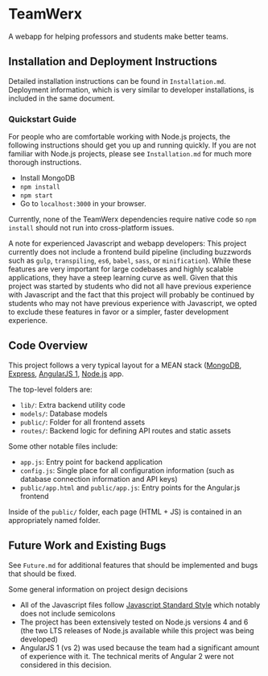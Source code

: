 # TeamWerx

A webapp for helping professors and students make better teams.

## Installation and Deployment Instructions

Detailed installation instructions can be found in `Installation.md`. Deployment information, which is very similar to developer installations, is included in the same document.

### Quickstart Guide

For people who are comfortable working with Node.js projects, the following instructions should get you up and running quickly. If you are not familiar with Node.js projects, please see `Installation.md` for much more thorough instructions.

  * Install MongoDB
  * `npm install`
  * `npm start`
  * Go to `localhost:3000` in your browser.

Currently, none of the TeamWerx dependencies require native code so `npm install` should not run into cross-platform issues.

A note for experienced Javascript and webapp developers: This project currently does not include a frontend build pipeline (including buzzwords such as `gulp`, `transpiling`, `es6`, `babel`, `sass`, or `minification`). While these features are very important for large codebases and highly scalable applications, they have a steep learning curve as well. Given that this project was started by students who did not all have previous experience with Javascript and the fact that this project will probably be continued by students who may not have previous experience with Javascript, we opted to exclude these features in favor or a simpler, faster development experience.

## Code Overview

This project follows a very typical layout for a MEAN stack ([MongoDB](https://www.mongodb.com/), [Express](http://expressjs.com/), [AngularJS 1](https://angularjs.org/), [Node.js](https://nodejs.org/en/) app.

The top-level folders are:

* `lib/`: Extra backend utility code
* `models/`: Database models
* `public/`: Folder for all frontend assets
* `routes/`: Backend logic for defining API routes and static assets

Some other notable files include:

* `app.js`: Entry point for backend application
* `config.js`: Single place for all configuration information (such as database connection information and API keys)
* `public/app.html` and `public/app.js`: Entry points for the Angular.js frontend

Inside of the `public/` folder, each page (HTML + JS) is contained in an appropriately named folder.

## Future Work and Existing Bugs

See `Future.md` for additional features that should be implemented and bugs that should be fixed.

Some general information on project design decisions

* All of the Javascript files follow  [Javascript Standard Style](http://standardjs.com) which notably does not include semicolons
* The project has been extensively tested on Node.js versions 4 and 6 (the two LTS releases of Node.js available while this project was being developed)
* AngularJS 1 (vs 2) was used because the team had a significant amount of experience with it. The technical merits of Angular 2 were not considered in this decision.
